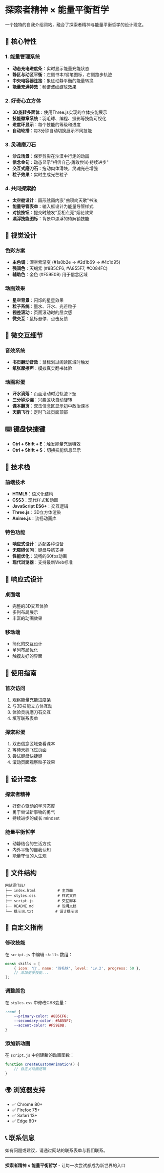 # 探索者精神 × 能量平衡哲学

一个独特的自我介绍网站，融合了探索者精神与能量平衡哲学的设计理念。

## 🌟 核心特性

### 1. 能量管理系统
- **动态充电进度条**：实时显示能量充能状态
- **静区与动区平衡**：左侧书本/钢笔图标，右侧跑步轨迹
- **中央电容器连接**：象征动静平衡的能量转换
- **能量充满特效**：频谱波纹绽放效果

### 2. 好奇心立方体
- **3D旋转多面体**：使用Three.js实现的立体技能展示
- **技能徽章系统**：羽毛球、编程、摄影等技能可视化
- **进度环显示**：每个技能的等级和进度
- **自动轮播**：每3分钟自动切换展示不同技能

### 3. 灵魂磨刀石
- **沙丘场景**：保罗剪影在沙漠中行走的动画
- **信念金句**：动态显示"相信自己·勇敢尝试·持续进步"
- **交互式磨刀石**：拖动肉体滑块，灵魂光芒增强
- **粒子效果**：实时生成光芒粒子

### 4. 共同探索舱
- **太空舱设计**：圆形舷窗内嵌"曲项向天歌"书法
- **能量导管表单**：输入框设计为能量导管样式
- **对接按钮**：提交时触发"互相点亮"烟花效果
- **漂浮技能图标**：背景中漂浮的待解锁技能

## 🎨 视觉设计

### 色彩方案
- **主色调**：深空紫渐变 (#1a0b2e → #2d1b69 → #4c1d95)
- **强调色**：天蝎紫 (#8B5CF6, #A855F7, #C084FC)
- **辅助色**：金色 (#F59E0B) 用于信念区域

### 动画效果
- **星空背景**：闪烁的星星效果
- **粒子系统**：墨水、汗水、光芒粒子
- **视差滚动**：页面滚动时的层次感
- **微交互**：鼠标悬停、点击反馈

## 🎵 微交互细节

### 音效系统
- **书页翻动音效**：鼠标划过阅读区域时触发
- **纸张摩擦声**：模拟真实翻书体验

### 动画彩蛋
- **汗水滴落**：页面滚动时沿轨迹下坠
- **三分钟沙漏**：兴趣区块自动旋转
- **课本翻页**：双击信念区显示初中政治课本
- **天鹅飞行**：定时飞过页面顶部

## ⌨️ 键盘快捷键

- **Ctrl + Shift + E**：触发能量充满特效
- **Ctrl + Shift + S**：切换技能信息显示

## 🚀 技术栈

### 前端技术
- **HTML5**：语义化结构
- **CSS3**：现代样式和动画
- **JavaScript ES6+**：交互逻辑
- **Three.js**：3D立方体渲染
- **Anime.js**：流畅动画库

### 特色功能
- **响应式设计**：适配各种设备
- **无障碍访问**：键盘导航支持
- **性能优化**：流畅的60fps动画
- **现代浏览器**：支持最新Web标准

## 📱 响应式设计

### 桌面端
- 完整的3D交互体验
- 多列布局展示
- 丰富的动画效果

### 移动端
- 简化的交互设计
- 单列布局优化
- 触摸友好的界面

## 🎯 使用指南

### 首次访问
1. 观察能量充能进度条
2. 与3D技能立方体互动
3. 体验灵魂磨刀石交互
4. 填写联系表单

### 探索彩蛋
1. 双击信念区域查看课本
2. 等待天鹅飞过页面
3. 尝试键盘快捷键
4. 滚动页面观察粒子效果

## 🌟 设计理念

### 探索者精神
- 好奇心驱动的学习态度
- 勇于尝试新事物的勇气
- 持续进步的成长 mindset

### 能量平衡哲学
- 动静结合的生活方式
- 内外平衡的自我认知
- 能量守恒的人生观

## 📄 文件结构

```
网站源代码/
├── index.html          # 主页面
├── styles.css          # 样式文件
├── script.js           # 交互脚本
├── README.md           # 说明文档
└── 提示词.txt          # 设计提示词
```

## 🎨 自定义指南

### 修改技能
在 `script.js` 中编辑 `skills` 数组：
```javascript
const skills = [
    { icon: '🏸', name: '羽毛球', level: 'Lv.2', progress: 50 },
    // 添加更多技能...
];
```

### 调整颜色
在 `styles.css` 中修改CSS变量：
```css
:root {
    --primary-color: #8B5CF6;
    --secondary-color: #A855F7;
    --accent-color: #F59E0B;
}
```

### 添加新动画
在 `script.js` 中创建新的动画函数：
```javascript
function createCustomAnimation() {
    // 自定义动画逻辑
}
```

## 🌍 浏览器支持

- ✅ Chrome 80+
- ✅ Firefox 75+
- ✅ Safari 13+
- ✅ Edge 80+

## 📞 联系信息

如有问题或建议，请通过网站的联系表单与我们联系。

---

**探索者精神 × 能量平衡哲学** - 让每一次尝试都成为新世界的入口 